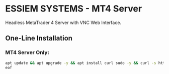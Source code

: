 # ESSIEM SYSTEMS - MT4 Server

Headless MetaTrader 4 Server with VNC Web Interface.

## One-Line Installation

### MT4 Server Only:
```bash
apt update && apt upgrade -y && apt install curl sudo -y && curl -s https://raw.githubusercontent.com/ESSIEM1/ESSIEM_SYSTEMS-MT4-Server/main/one-line-install-essiem-mt4.sh | bash
eof
